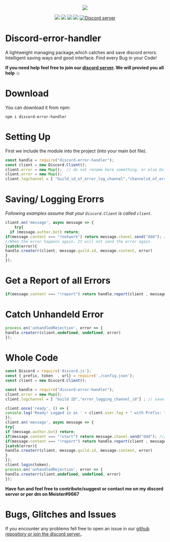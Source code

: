 <p align="center"><a href="https://nodei.co/npm/discord-error-handler/"><img src="https://nodei.co/npm/discord-error-handler.png"></a></p>
<p align="center"><img src="https://img.shields.io/npm/v/discord-mongodb-prefix"> <img src="https://img.shields.io/github/repo-size/meister03/discord-error-handler"> <img src="https://img.shields.io/npm/l/discord-error-handler"> <img src="https://img.shields.io/github/contributors/discord-error-handler">  <a href="https://discord.gg/YTdNBHh"><img src="https://discordapp.com/api/guilds/697129454761410600/widget.png" alt="Discord server"/></a></p>

# Discord-error-handler
A lightweight managing package,which catches and save discord errors. Intelligent saving ways and good interface. Find every Bug in your Code!

**If you need help feel free to join our <a href="https://discord.gg/YTdNBHh ">discord server</a>. We will provied you all help ☺**
# Download
You can download it from npm:
```cli
npm i discord-error-handler
```

# Setting Up
First we include the module into the project (into your main bot file).
```js
const handle = require("discord-error-handler");
const client = new Discord.Client();
client.error = new Map();  // do not rename here something, or else Dx 
client.error = new Map(); 
client.logchannel = [ "Guild_id_of_error_log_channel","channelid_of_error_log_channel"] ;
```
# Saving/ Logging Erorrs

*Following examples assume that your `Discord.Client` is called `client`.*

```js
client.on('message', async message => {
	try{
  if (message.author.bot) return;
if(message.content === "!notwork") return message.chanel.send("ddd"); // the error here is "chanel" , the right thing would be "channel" ==> this will now send a message in the log channel.
//When the error happens again. It will not send the error again 
}catch(error){
handle.createrr(client, message.guild.id, message.content, error)
}
});
```
# Get a Report of all Errors
```js
if(message.content === "!report") return handle.report(client , message);
```
# Catch Unhandeld Error
```js
process.on('unhandledRejection', error => { 
handle.createrr(client,undefined, undefined, error)
});
```
# Whole Code
```js
const Discord = require('discord.js');
const { prefix, token  , url} = require('./config.json');
const client = new Discord.Client();

const handle = require("discord-error-handler");
client.error = new Map(); 
client.logchannel = [ "Guild ID","error_logging_channel_id"] ; // save here your default prefix

client.once('ready', () => {
console.log('Ready! Logged in as ' + client.user.tag + " with Prefix: " + prefix);
});
client.on('message', async message => {
try{
if (message.author.bot) return;
if(message.content === "!start") return message.chanel.send("ddd"); ///create a error
if(message.content === "!report") return handle.report(client , message);
}catch(error){
handle.createrr(client, message.guild.id, message.content, error)
}
});
client.login(token);
process.on('unhandledRejection', error => { 
handle.createrr(client,undefined, undefined, error)
});


```


**Have fun and feel free to contribute/suggest or contact me on my discord server or per dm on Meister#9667**

# Bugs, Glitches and Issues
If you encounter any problems fell free to open an issue in our <a href="https://github.com/meister03/discord-error-handler/issues">github repository or join the discord server.</a>.
